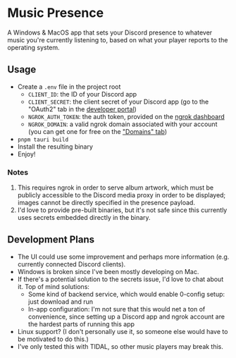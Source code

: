 # Music Presence

A Windows & MacOS app that sets your Discord presence to whatever music you're currently listening to, based on what your player reports to the operating system.

## Usage

- Create a `.env` file in the project root
  - `CLIENT_ID`: the ID of your Discord app
  - `CLIENT_SECRET`: the client secret of your Discord app (go to the "OAuth2" tab in the [developer portal](https://discord.com/developers/applications))
  - `NGROK_AUTH_TOKEN`: the auth token, provided on the [ngrok dashboard](https://dashboard.ngrok.com)
  - `NGROK_DOMAIN`: a valid ngrok domain associated with your account (you can get one for free on the ["Domains" tab](https://dashboard.ngrok.com/domains))
- `pnpm tauri build`
- Install the resulting binary
- Enjoy!

### Notes

1. This requires ngrok in order to serve album artwork, which must be publicly accessible to the Discord media proxy in order to be displayed; images cannot be directly specified in the presence payload.
2. I'd love to provide pre-built binaries, but it's not safe since this currently uses secrets embedded directly in the binary.

## Development Plans

- The UI could use some improvement and perhaps more information (e.g. currently connected Discord clients).
- Windows is broken since I've been mostly developing on Mac.
- If there's a potential solution to the secrets issue, I'd love to chat about it. Top of mind solutions:
  - Some kind of backend service, which would enable 0-config setup: just download and run
  - In-app configuration: I'm not sure that this would net a ton of convenience, since setting up a Discord app and ngrok account are the hardest parts of running this app
- Linux support? (I don't personally use it, so someone else would have to be motivated to do this.)
- I've only tested this with TIDAL, so other music players may break this.
